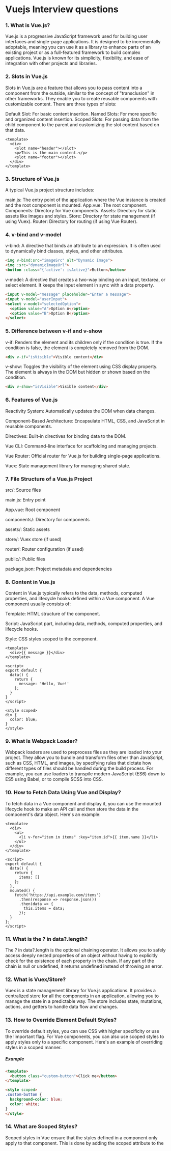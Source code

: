 # Vuejs Interview questions

### 1. What is Vue.js?
Vue.js is a progressive JavaScript framework used for building user interfaces and single-page applications. It is designed to be incrementally adoptable, meaning you can use it as a library to enhance parts of an existing project or as a full-featured framework to build complex applications. Vue.js is known for its simplicity, flexibility, and ease of integration with other projects and libraries.

### 2. Slots in Vue.js
Slots in Vue.js are a feature that allows you to pass content into a component from the outside, similar to the concept of "transclusion" in other frameworks. They enable you to create reusable components with customizable content. There are three types of slots:

Default Slot: For basic content insertion.
Named Slots: For more specific and organized content insertion.
Scoped Slots: For passing data from the child component to the parent and customizing the slot content based on that data.
```vue
<template>
  <div>
    <slot name="header"></slot>
    <p>This is the main content.</p>
    <slot name="footer"></slot>
  </div>
</template>
```
### 3. Structure of Vue.js
A typical Vue.js project structure includes:

main.js: The entry point of the application where the Vue instance is created and the root component is mounted.
App.vue: The root component.
Components: Directory for Vue components.
Assets: Directory for static assets like images and styles.
Store: Directory for state management (if using Vuex).
Router: Directory for routing (if using Vue Router).

### 4. v-bind and v-model
v-bind: A directive that binds an attribute to an expression. It is often used to dynamically bind classes, styles, and other attributes.
```html 
<img v-bind:src="imageSrc" alt="Dynamic Image">
<img :src="dynamicImageUrl">
<button :class="{'active': isActive}">Button</button>
```
v-model: A directive that creates a two-way binding on an input, textarea, or select element. It keeps the input element in sync with a data property.
```html
<input v-model="message" placeholder="Enter a message">
<input v-model="userInput">
<select v-model="selectedOption">
  <option value="A">Option A</option>
  <option value="B">Option B</option>
</select>
```
### 5. Difference between v-if and v-show
v-if: Renders the element and its children only if the condition is true. If the condition is false, the element is completely removed from the DOM.
```html
<div v-if="isVisible">Visible content</div>
```
v-show: Toggles the visibility of the element using CSS display property. The element is always in the DOM but hidden or shown based on the condition.
```html
<div v-show="isVisible">Visible content</div>
```
### 6. Features of Vue.js
Reactivity System: Automatically updates the DOM when data changes.

Component-Based Architecture: Encapsulate HTML, CSS, and JavaScript in reusable components.

Directives: Built-in directives for binding data to the DOM.

Vue CLI: Command-line interface for scaffolding and managing projects.

Vue Router: Official router for Vue.js for building single-page applications.

Vuex: State management library for managing shared state.

### 7. File Structure of a Vue.js Project
src/: Source files

main.js: Entry point

App.vue: Root component

components/: Directory for components

assets/: Static assets

store/: Vuex store (if used)

router/: Router configuration (if used)

public/: Public files

package.json: Project metadata and dependencies

### 8. Content in Vue.js
Content in Vue.js typically refers to the data, methods, computed properties, and lifecycle hooks defined within a Vue component. A Vue component usually consists of:

Template: HTML structure of the component.

Script: JavaScript part, including data, methods, computed properties, and lifecycle hooks.

Style: CSS styles scoped to the component.

```vue
<template>
  <div>{{ message }}</div>
</template>

<script>
export default {
  data() {
    return {
      message: 'Hello, Vue!'
    };
  }
}
</script>

<style scoped>
div {
  color: blue;
}
</style>
```
### 9. What is Webpack Loader?
Webpack loaders are used to preprocess files as they are loaded into your project. They allow you to bundle and transform files other than JavaScript, such as CSS, HTML, and images, by specifying rules that dictate how different types of files should be handled during the build process. For example, you can use loaders to transpile modern JavaScript (ES6) down to ES5 using Babel, or to compile SCSS into CSS.

### 10. How to Fetch Data Using Vue and Display?
To fetch data in a Vue component and display it, you can use the mounted lifecycle hook to make an API call and then store the data in the component's data object. Here's an example:

```vue
<template>
  <div>
    <ul>
      <li v-for="item in items" :key="item.id">{{ item.name }}</li>
    </ul>
  </div>
</template>

<script>
export default {
  data() {
    return {
      items: []
    };
  },
  mounted() {
    fetch('https://api.example.com/items')
      .then(response => response.json())
      .then(data => {
        this.items = data;
      });
  }
};
</script>
```
### 11. What is the ? in data?.length?
The ? in data?.length is the optional chaining operator. It allows you to safely access deeply nested properties of an object without having to explicitly check for the existence of each property in the chain. If any part of the chain is null or undefined, it returns undefined instead of throwing an error.

### 12. What is Vuex/Store?
Vuex is a state management library for Vue.js applications. It provides a centralized store for all the components in an application, allowing you to manage the state in a predictable way. The store includes state, mutations, actions, and getters to handle data flow and changes.

### 13. How to Override Element Default Styles?
To override default styles, you can use CSS with higher specificity or use the !important flag. For Vue components, you can also use scoped styles to apply styles only to a specific component. Here's an example of overriding styles in a scoped manner.
##### Example
```html
<template>
  <button class="custom-button">Click me</button>
</template>

<style scoped>
.custom-button {
  background-color: blue;
  color: white;
}
</style>
```
### 14. What are Scoped Styles?
Scoped styles in Vue ensure that the styles defined in a component only apply to that component. This is done by adding the scoped attribute to the <style> tag in a single-file component. Scoped styles use a unique attribute on elements and styles to prevent them from affecting other components.

### 15. What is Parent to Child Communication?
Parent to child communication in Vue involves passing data from a parent component to a child component via props. The parent component provides data to the child component as an attribute, which the child component receives as a prop.
##### Example
```vue
<!-- ParentComponent.vue -->
<template>
  <ChildComponent :message="parentMessage" />
</template>

<script>
import ChildComponent from './ChildComponent.vue';

export default {
  components: {
    ChildComponent
  },
  data() {
    return {
      parentMessage: 'Hello from parent'
    };
  }
};
</script>
```
```vue
<!-- ChildComponent.vue -->
<template>
  <p>{{ message }}</p>
</template>

<script>
export default {
  props: {
    message: String
  }
};
</script>
```

### 16. What is a Watch Hook?
The watch hook in Vue is used to reactively monitor changes to a specific data property or computed property and execute a callback when the property changes.

```vue
export default {
  data() {
    return {
      counter: 0
    };
  },
  watch: {
    counter(newValue, oldValue) {
      console.log(`Counter changed from ${oldValue} to ${newValue}`);
    }
  }
};
```
### 17. Write a code in vuejs to add a task?
```vue
<template>
  <div>
    <input type="text" v-model="newItem" placeholder="Enter a new task" />
    <button @click="addTask">Add Task</button>
    <ul>
      <li v-for="(item, index) in items" :key="index">{{ item }}</li>
    </ul>
  </div>
</template>

<script>
export default {
  data() {
    return {
      items: ["Task1", "Task2"],
      newItem: ""
    };
  },
  methods: {
    addTask() {
      if (this.newItem.trim() !== "") {
        this.items.push(this.newItem);
        this.newItem = "";
      }
    }
  }
};
</script>

<style scoped>
button {
  font-weight: bold;
}
</style>
```
